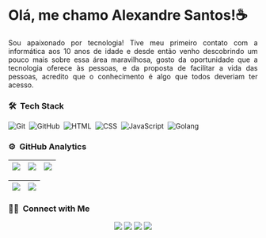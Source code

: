 <h1>Olá, me chamo Alexandre Santos!☕</h1>

<p align="justify">Sou apaixonado por tecnologia! Tive meu primeiro contato com a informática aos 10 anos de idade e desde então venho descobrindo um pouco mais sobre essa área maravilhosa, gosto da oportunidade que a tecnologia oferece às pessoas, e da proposta de facilitar a vida das pessoas, acredito que o conhecimento é algo que todos deveriam ter acesso.</p>

<p>
  
### 🛠 &nbsp;Tech Stack
![Git](https://img.shields.io/badge/-Git-05122A?style=flat&logo=git)&nbsp;
![GitHub](https://img.shields.io/badge/-GitHub-05122A?style=flat&logo=github)&nbsp;
![HTML](https://img.shields.io/badge/-HTML-05122A?style=flat&logo=HTML5)&nbsp;
![CSS](https://img.shields.io/badge/-CSS-05122A?style=flat&logo=CSS3&logoColor=1572B6)&nbsp;
![JavaScript](https://img.shields.io/badge/-JavaScript-05122A?style=flat&logo=javascript)&nbsp;
![Golang](https://img.shields.io/badge/-Golang-05122A?style=flat&logo=go)&nbsp;
</p>

### ⚙️ &nbsp;GitHub Analytics

| ![](http://github-profile-summary-cards.vercel.app/api/cards/stats?username=alexandresantosal91&theme=nord_dark) | ![](http://github-profile-summary-cards.vercel.app/api/cards/repos-per-language?username=alexandresantosal91&hide=Html&theme=nord_dark) | ![](http://github-profile-summary-cards.vercel.app/api/cards/most-commit-language?username=alexandresantosal91&theme=nord_dark) |
| :-: | :-: | :-: |

| ![](http://github-profile-summary-cards.vercel.app/api/cards/profile-details?username=alexandresantosal91&theme=nord_dark) | ![](https://github-readme-streak-stats.herokuapp.com/?user=arthurspk&hide_border=true&date_format=M%20j%5B%2C%20Y%5D&background=2D3742&stroke=2D3742&ring=6bbbca&fire=6bbbca&currStreakNum=fff&sideNums=6bbbca&currStreakLabel=6bbbca&sideLabels=fff&dates=fff) |
| :-: | :-: |


### 🤝🏻 &nbsp;Connect with Me

<p align="center">
<a href="https://alexandresantosal91.github.io"><img src="https://img.shields.io/badge/-Portfolio-E4405F?style=flat&logo=Portfolio&logoColor=white"/></a>
<a href="http://linktr.ee/alexandresantos.com"><img src="https://img.shields.io/badge/-Linktr-1877F2?style=flat&logo=Linktr&logoColor=white"/></a>
<a href="https://www.linkedin.com/in/alexandresantosal/"><img src="https://img.shields.io/badge/-LinkedIn-1877F2?style=flat&logo=Linktr&logoColor=white"/></a>
<a href="https://www.instagram.com/alexandresantosal91/"><img src="https://img.shields.io/badge/-Instagram-BD081C?style=flat&logo=Instagram&logoColor=white"/></a>

</p>
